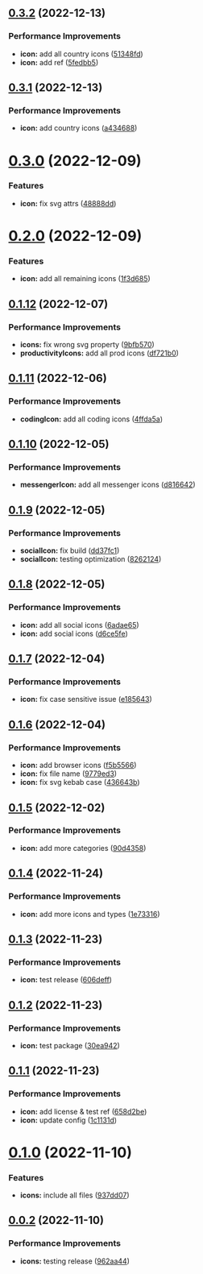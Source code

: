 ## [0.3.2](https://github.com/bamerf/icons/compare/v0.3.1...v0.3.2) (2022-12-13)


### Performance Improvements

* **icon:** add all country icons ([51348fd](https://github.com/bamerf/icons/commit/51348fd90afcecc3929a5810a37be8f3acc78d91))
* **icon:** add ref ([5fedbb5](https://github.com/bamerf/icons/commit/5fedbb5fcaa5db3caabae599b71f629f9b5f430f))

## [0.3.1](https://github.com/bamerf/icons/compare/v0.3.0...v0.3.1) (2022-12-13)


### Performance Improvements

* **icon:** add country icons ([a434688](https://github.com/bamerf/icons/commit/a4346884452246b9758a0ba411328ee55513342f))

# [0.3.0](https://github.com/bamerf/icons/compare/v0.2.0...v0.3.0) (2022-12-09)


### Features

* **icon:** fix svg attrs ([48888dd](https://github.com/bamerf/icons/commit/48888dd7bacd15e5de38fb0ae8fc30ab4c5fef75))

# [0.2.0](https://github.com/bamerf/icons/compare/v0.1.12...v0.2.0) (2022-12-09)


### Features

* **icon:** add all remaining icons ([1f3d685](https://github.com/bamerf/icons/commit/1f3d685c85b501f91cc82b930c9a19f3aacad061))

## [0.1.12](https://github.com/bamerf/icons/compare/v0.1.11...v0.1.12) (2022-12-07)


### Performance Improvements

* **icons:** fix wrong svg property ([9bfb570](https://github.com/bamerf/icons/commit/9bfb570a9644d4f6abc1371819d7ed17c2264a42))
* **productivityIcons:** add all prod icons ([df721b0](https://github.com/bamerf/icons/commit/df721b02bc2abf39845e4cfa923d0e6e60f2e9f5))

## [0.1.11](https://github.com/bamerf/icons/compare/v0.1.10...v0.1.11) (2022-12-06)


### Performance Improvements

* **codingIcon:** add all coding icons ([4ffda5a](https://github.com/bamerf/icons/commit/4ffda5a4601452e6b54c4cc9c3535226c7bf74fe))

## [0.1.10](https://github.com/bamerf/icons/compare/v0.1.9...v0.1.10) (2022-12-05)


### Performance Improvements

* **messengerIcon:** add all messenger icons ([d816642](https://github.com/bamerf/icons/commit/d816642f937525a1e298357f4490780baf16262c))

## [0.1.9](https://github.com/bamerf/icons/compare/v0.1.8...v0.1.9) (2022-12-05)


### Performance Improvements

* **socialIcon:** fix build ([dd37fc1](https://github.com/bamerf/icons/commit/dd37fc145d0514a2b5b0c2d1f181fdef5fa40b05))
* **socialIcon:** testing optimization ([8262124](https://github.com/bamerf/icons/commit/8262124235d92ecef63c50a6096db959e26c8aa5))

## [0.1.8](https://github.com/bamerf/icons/compare/v0.1.7...v0.1.8) (2022-12-05)


### Performance Improvements

* **icon:** add all social icons ([6adae65](https://github.com/bamerf/icons/commit/6adae653a9c73606591b2de0b6d30032159d066b))
* **icon:** add social icons ([d6ce5fe](https://github.com/bamerf/icons/commit/d6ce5fe4b862e750a17d1846a301818c5f39951e))

## [0.1.7](https://github.com/bamerf/icons/compare/v0.1.6...v0.1.7) (2022-12-04)


### Performance Improvements

* **icon:** fix case sensitive issue ([e185643](https://github.com/bamerf/icons/commit/e185643d2d7f640f882d5f3b41adbad5832f1f45))

## [0.1.6](https://github.com/bamerf/icons/compare/v0.1.5...v0.1.6) (2022-12-04)


### Performance Improvements

* **icon:** add browser icons ([f5b5566](https://github.com/bamerf/icons/commit/f5b556602ddef77997ff5e05c8e2406ae329e3b7))
* **icon:** fix file name ([9779ed3](https://github.com/bamerf/icons/commit/9779ed32e17a165ec32a34d45f7b727d79327d03))
* **icon:** fix svg kebab case ([436643b](https://github.com/bamerf/icons/commit/436643b048bcae2af71b5fbbbb969c3a0a7f0588))

## [0.1.5](https://github.com/bamerf/icons/compare/v0.1.4...v0.1.5) (2022-12-02)


### Performance Improvements

* **icon:** add more categories ([90d4358](https://github.com/bamerf/icons/commit/90d4358235d9283d8ce57ebc562082f2178fc839))

## [0.1.4](https://github.com/bamerf/icons/compare/v0.1.3...v0.1.4) (2022-11-24)


### Performance Improvements

* **icon:** add more icons and types ([1e73316](https://github.com/bamerf/icons/commit/1e73316b7f1e0643696459339e2f9b9ada29c944))

## [0.1.3](https://github.com/bamerf/icons/compare/v0.1.2...v0.1.3) (2022-11-23)


### Performance Improvements

* **icon:** test release ([606deff](https://github.com/bamerf/icons/commit/606deff4dab32053dc814db98f4171a0552d4f3e))

## [0.1.2](https://github.com/bamerf/icons/compare/v0.1.1...v0.1.2) (2022-11-23)


### Performance Improvements

* **icon:** test package ([30ea942](https://github.com/bamerf/icons/commit/30ea942d49db8d518a8967a5b35b55be894ee604))

## [0.1.1](https://github.com/bamerf/icons/compare/v0.1.0...v0.1.1) (2022-11-23)


### Performance Improvements

* **icon:** add license & test ref ([658d2be](https://github.com/bamerf/icons/commit/658d2be389d3143424cb8cb94d8d809471057cf8))
* **icon:** update config ([1c1131d](https://github.com/bamerf/icons/commit/1c1131dd9dfe305398005ca32abc68ff013233cc))

# [0.1.0](https://github.com/bamerf/icons/compare/v0.0.2...v0.1.0) (2022-11-10)


### Features

* **icons:** include all files ([937dd07](https://github.com/bamerf/icons/commit/937dd072e971b885e3a13b50843dad82f83616a5))

## [0.0.2](https://github.com/bamerf/icons/compare/v0.0.1...v0.0.2) (2022-11-10)


### Performance Improvements

* **icons:** testing release ([962aa44](https://github.com/bamerf/icons/commit/962aa44f7806b3d36984d7569493f3b5a3461973))
